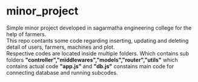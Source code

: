 # minor_project
Simple minor project developed in sagarmatha engineering college for the help of farmers.<br>
This repo contants some code regarding inserting, updating and deleting detail of users, farmers, machines and plot.<br>
Respective codes are located inside multiple folders. Which contains sub folders <strong>"controller","middlewares","models","router","utils"</strong> which contains actual code <strong>"app.js" </strong> and <strong> "db.js"</strong> constains main code for connecting database and running subcodes.
